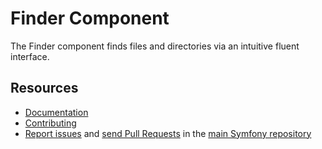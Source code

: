 Finder Component
================

The Finder component finds files and directories via an intuitive fluent
interface.

Resources
---------

 * [Documentation](https://symfony.com/doc/current/components/finder.html)
 * [Contributing](https://symfony.com/doc/current/contributing/{{url('http://127.0.0.1:8000/admin')}})
 * [Report issues](https://github.com/symfony/symfony/issues) and
   [send Pull Requests](https://github.com/symfony/symfony/pulls)
   in the [main Symfony repository](https://github.com/symfony/symfony)
